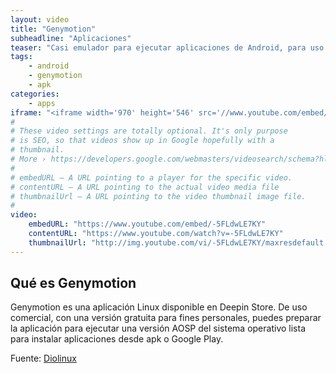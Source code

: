 ```yaml
---
layout: video
title: "Genymotion"
subheadline: "Aplicaciones"
teaser: "Casi emulador para ejecutar aplicaciones de Android, para uso personal"
tags:
    - android
    - genymotion
    - apk
categories:
    - apps
iframe: "<iframe width='970' height='546' src='//www.youtube.com/embed/-5FLdwLE7KY' frameborder='0' allowfullscreen></iframe>"
#
# These video settings are totally optional. It's only purpose
# is SEO, so that videos show up in Google hopefully with a 
# thumbnail.
# More › https://developers.google.com/webmasters/videosearch/schema?hl=en&rd=1
#
# embedURL – A URL pointing to a player for the specific video.
# contentURL – A URL pointing to the actual video media file
# thumbnailUrl – A URL pointing to the video thumbnail image file.
#
video:
    embedURL: "https://www.youtube.com/embed/-5FLdwLE7KY"
    contentURL: "https://www.youtube.com/watch?v=-5FLdwLE7KY"
    thumbnailUrl: "http://img.youtube.com/vi/-5FLdwLE7KY/maxresdefault.jpg"
---
```

<!--more-->

## Qué es Genymotion

Genymotion es una aplicación Linux disponible en Deepin Store. De uso comercial, con una versión gratuita para fines personales, puedes preparar la aplicación para ejecutar una versión AOSP del sistema operativo lista para instalar aplicaciones desde apk o Google Play.


Fuente: [Diolinux](https://www.youtube.com/channel/UCEf5U1dB5a2e2S-XUlnhxSA)
